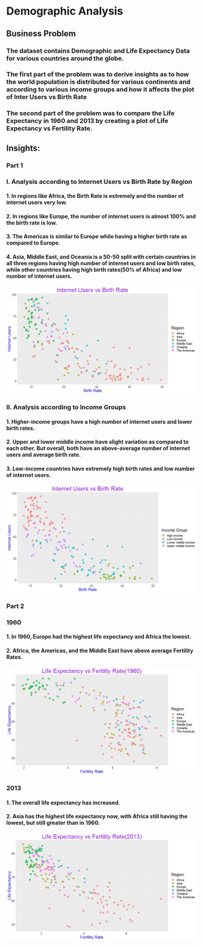 # Demographic Analysis

## Business Problem

### The dataset contains Demographic and Life Expectancy Data for various countries around the globe.
### The first part of the problem was to derive insights as to how the world population is distributed for various continents and according to various income groups and how it affects the plot of Inter Users vs Birth Rate
### The second part of the problem was to compare the Life Expectancy in 1960 and 2013 by creating a plot of Life Expectancy vs Fertility Rate.

## Insights:

###  Part 1
### I. Analysis according to Internet Users vs Birth Rate by Region
#### 1. In regions like Africa, the Birth Rate is extremely and the number of internet users very low.
#### 2. In regions like Europe, the number of internet users is almost 100% and the birth rate is low.
#### 3. The Americas is similar to Europe while having a higher birth rate as compared to Europe.
#### 4. Asia, Middle East, and Oceania is a 50-50 split with certain countries in all three regions having high number of internet users and low birth rates, while other countries having high birth rates(50% of Africa) and low number of internet users.

![](Users%20vs%20Birth%20Rate%20by%20Regions.jpeg)

### II. Analysis according to Income Groups
#### 1. Higher-income groups have a high number of internet users and lower birth rates.
#### 2. Upper and lower middle income have slight variation as compared to each other. But overall, both have an above-average number of internet users and average birth rate.
#### 3. Low-income countries have extremely high birth rates and low number of internet users.
![](Users%20vs%20Birthrate%20by%20Income.jpeg)

### Part 2
### 1960
#### 1. In 1960, Europe had the highest life expectancy and Africa the lowest.
#### 2. Africa, the Americas, and the Middle East have above average Fertility Rates.

![](Life%20Expectancy%20vs%20Fertility%20Rate(1960).jpeg)

### 2013
#### 1. The overall life expectancy has increased.
#### 2. Asia has the highest life expectancy now, with Africa still having the lowest, but still greater than in 1960.

![](Life%20Expectancy%20vs%20Fertility%20Rate(2013).jpeg) 
